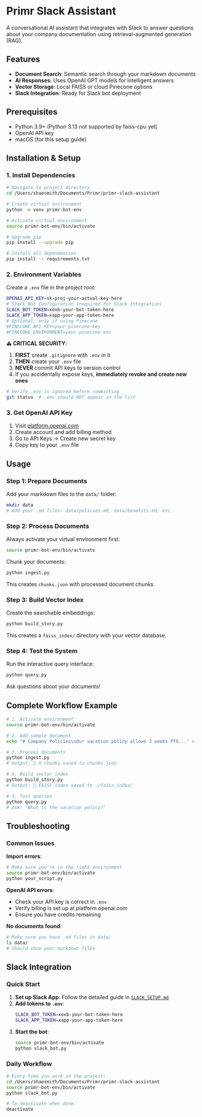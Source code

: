 # Primr Slack Assistant

A conversational AI assistant that integrates with Slack to answer questions about your company documentation using retrieval-augmented generation (RAG).

## Features

- **Document Search**: Semantic search through your markdown documents
- **AI Responses**: Uses OpenAI GPT models for intelligent answers
- **Vector Storage**: Local FAISS or cloud Pinecone options
- **Slack Integration**: Ready for Slack bot deployment

## Prerequisites

- Python 3.9+ (Python 3.13 not supported by faiss-cpu yet)
- OpenAI API key
- macOS (for this setup guide)

## Installation & Setup

### 1. Install Dependencies

```bash
# Navigate to project directory
cd /Users/shaesmith/Documents/Primr/primr-slack-assistant

# Create virtual environment
python -m venv primr-bot-env

# Activate virtual environment
source primr-bot-env/bin/activate

# Upgrade pip
pip install --upgrade pip

# Install all dependencies
pip install -r requirements.txt
```

### 2. Environment Variables

Create a `.env` file in the project root:

```bash
OPENAI_API_KEY=sk-proj-your-actual-key-here
# Slack Bot Configuration (required for Slack integration)
SLACK_BOT_TOKEN=xoxb-your-bot-token-here
SLACK_APP_TOKEN=xapp-your-app-token-here
# Optional: only if using Pinecone
#PINECONE_API_KEY=your-pinecone-key
#PINECONE_ENVIRONMENT=your-pinecone-env
```

**⚠️ CRITICAL SECURITY**:
1. **FIRST** create `.gitignore` with `.env` in it
2. **THEN** create your `.env` file
3. **NEVER** commit API keys to version control
4. If you accidentally expose keys, **immediately revoke and create new ones**

```bash
# Verify .env is ignored before committing
git status  # .env should NOT appear in the list
```

### 3. Get OpenAI API Key

1. Visit [platform.openai.com](https://platform.openai.com)
2. Create account and add billing method
3. Go to API Keys → Create new secret key
4. Copy key to your `.env` file

## Usage

### Step 1: Prepare Documents

Add your markdown files to the `data/` folder:

```bash
mkdir data
# Add your .md files: data/policies.md, data/benefits.md, etc.
```

### Step 2: Process Documents

Always activate your virtual environment first:

```bash
source primr-bot-env/bin/activate
```

Chunk your documents:

```bash
python ingest.py
```

This creates `chunks.json` with processed document chunks.

### Step 3: Build Vector Index

Create the searchable embeddings:

```bash
python build_story.py
```

This creates a `faiss_index/` directory with your vector database.

### Step 4: Test the System

Run the interactive query interface:

```bash
python query.py
```

Ask questions about your documents!

## Complete Workflow Example

```bash
# 1. Activate environment
source primr-bot-env/bin/activate

# 2. Add sample document
echo "# Company Policies\nOur vacation policy allows 3 weeks PTO..." > data/policies.md

# 3. Process documents
python ingest.py
# Output: 🔖 X chunks saved to chunks.json

# 4. Build vector index
python build_story.py
# Output: 💾 FAISS index saved to ./faiss_index/

# 5. Test queries
python query.py
# Ask: "What is the vacation policy?"
```

## Troubleshooting

### Common Issues

**Import errors**:
```bash
# Make sure you're in the right environment
source primr-bot-env/bin/activate
python your_script.py
```

**OpenAI API errors**:
- Check your API key is correct in `.env`
- Verify billing is set up at platform.openai.com
- Ensure you have credits remaining

**No documents found**:
```bash
# Make sure you have .md files in data/
ls data/
# Should show your markdown files
```

## Slack Integration

### Quick Start
1. **Set up Slack App**: Follow the detailed guide in [`SLACK_SETUP.md`](SLACK_SETUP.md)
2. **Add tokens to `.env`**:
   ```bash
   SLACK_BOT_TOKEN=xoxb-your-bot-token-here
   SLACK_APP_TOKEN=xapp-your-app-token-here
   ```
3. **Start the bot**:
   ```bash
   source primr-bot-env/bin/activate
   python slack_bot.py
   ```

### Daily Workflow
```bash
# Every time you work on the project:
cd /Users/shaesmith/Documents/Primr/primr-slack-assistant
source primr-bot-env/bin/activate
python slack_bot.py

# To deactivate when done:
deactivate
```

